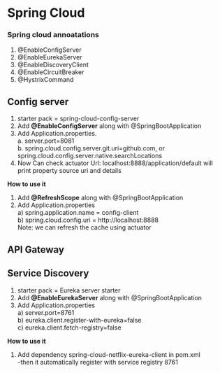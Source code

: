 
# Spring Cloud

### Spring cloud annoatations
1. @EnableConfigServer
2. @EnableEurekaServer  
3. @EnableDiscoveryClient  
4. @EnableCircuitBreaker  
5. @HystrixCommand


## Config server
1. starter pack = spring-cloud-config-server
2. Add **@EnableConfigServer** along with @SpringBootApplication  
3. Add Application.properties.   
  a. server.port=8081  
  b. spring.cloud.config.server.git.uri=github.com, or spring.cloud.config.server.native.searchLocations   
4. Now Can check actuator Url: localhost:8888/application/default will print property source uri and details   

**How to use it**
1. Add **@RefreshScope** along with @SpringBootApplication
2. Add Application.properties   
   a) spring.application.name = config-client  
   b) spring.cloud.config.uri = http://localhost:8888  
Note: we can refresh the cache using actuator  

## API Gateway  

## Service Discovery  
1. starter pack = Eureka server starter  
2. Add **@EnableEurekaServer** along with @SpringBootApplication  
3. Add Application.properties    
  a) server.port=8761  
  b) eureka.client.register-with-eureka=false  
  c) eureka.client.fetch-registry=false  

**How to use it**    
1. Add dependency spring-cloud-netflix-eureka-client in pom.xml  
-then it automatically register with service registry 8761  
